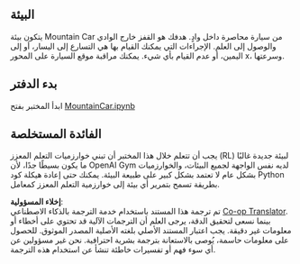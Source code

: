 <!--
CO_OP_TRANSLATOR_METADATA:
{
  "original_hash": "7bd8dc72040e98e35e7225e34058cd4e",
  "translation_date": "2025-08-26T10:16:23+00:00",
  "source_file": "lessons/6-Other/22-DeepRL/lab/README.md",
  "language_code": "ar"
}
-->
## البيئة

يتكون بيئة Mountain Car من سيارة محاصرة داخل وادٍ. هدفك هو القفز خارج الوادي والوصول إلى العلم. الإجراءات التي يمكنك القيام بها هي التسارع إلى اليسار، أو إلى اليمين، أو عدم القيام بأي شيء. يمكنك مراقبة موقع السيارة على المحور x، وسرعتها.

## بدء الدفتر

ابدأ المختبر بفتح [MountainCar.ipynb](../../../../../../lessons/6-Other/22-DeepRL/lab/MountainCar.ipynb)

## الفائدة المستخلصة

يجب أن تتعلم خلال هذا المختبر أن تبني خوارزميات التعلم المعزز (RL) لبيئة جديدة غالبًا ما يكون بسيطًا جدًا، لأن OpenAI Gym لديه نفس الواجهة لجميع البيئات، والخوارزميات بشكل عام لا تعتمد بشكل كبير على طبيعة البيئة. يمكنك حتى إعادة هيكلة كود Python بطريقة تسمح بتمرير أي بيئة إلى خوارزمية التعلم المعزز كمعامل.

**إخلاء المسؤولية**:  
تم ترجمة هذا المستند باستخدام خدمة الترجمة بالذكاء الاصطناعي [Co-op Translator](https://github.com/Azure/co-op-translator). بينما نسعى لتحقيق الدقة، يرجى العلم أن الترجمات الآلية قد تحتوي على أخطاء أو معلومات غير دقيقة. يجب اعتبار المستند الأصلي بلغته الأصلية المصدر الموثوق. للحصول على معلومات حاسمة، يُوصى بالاستعانة بترجمة بشرية احترافية. نحن غير مسؤولين عن أي سوء فهم أو تفسيرات خاطئة تنشأ عن استخدام هذه الترجمة.